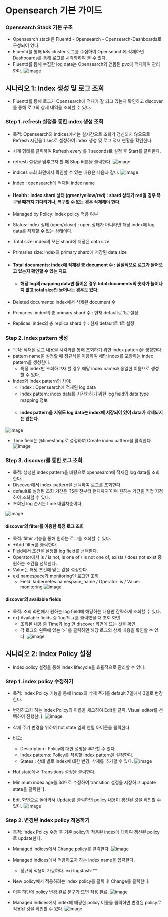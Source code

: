 # Opensearch 기본 가이드

### Opensearch Stack 기본 구조
* Opensearch stack은 Fluentd - Opensearch - Opensearch-Dashboards로 구성되어 있다.
* Fluentd를 통해 k8s cluster 로그를 수집하여 Opensearch에 적재하면 Dashboards를 통해 로그를 시각화하여 볼 수 있다.
* Fluentd를 통해 수집한 log data는 Opensearch와 연동된 pvc에 적재하여 관리한다.
![image](../figure/structure.png)

## 시나리오 1: Index 생성 및 로그 조회
* Fluentd를 통해 로그가 Opensearch에 적재가 잘 되고 있는지 확인하고 discover를 통해 로그의 상세 내역을 조회할 수 있다.

### Step 1. refresh 설정을 통한 index 생성 조회
* 목적: Opensearch의 indices에서는 실시간으로 조회가 갱신되지 않으므로 Refresh 시간을 1 sec로 설정하여 index 생성 및 로그 적재 현황을 확인한다.
* 시계 형태를 클릭하여 Refresh every 를 1 seconds로 설정 후 Start를 클릭한다.
* refresh 설정을 멈추고자 할 때 Stop 버튼을 클릭한다.
![image](../figure/refresh-index.png)

* indices 조회 화면에서 확인할 수 있는 내용은 다음과 같다.
![image](../figure/indices-list.png)
* Index : opensearch에 적재된 index name
* #### Health : index shard 상태 (green/yellow/red) : shard 상태가 red일 경우 복구될 때까지 기다리거나, 복구할 수 없는 경우 삭제해야 한다.
* Managed by Policy:  index policy 적용 여부
* Status: index 상태 (open/close) : open 상태가 아니라면 해당 index에 log data를 적재할 수 없는 상태이다.
* Total size: index의 모든 shard에 저장된 data size
* Primaries size: index의 primary shard에 저장된 data size
* #### Total documents: index에 적재된 총 document 수 : 실질적으로 로그가 들어오고 있는지 확인할 수 있는 지표
    * #### 해당 log의 mapping data만 들어온 경우 total documents의 숫자가 늘어나지 않고 total size만 늘어나는 경우도 있다.
* Deleted documents: index에서 삭제된 document 수
* Primaries: index의 총 primary shard 수 : 현재 default로 1로 설정
* Replicas: index의 총 replica shard 수 : 현재 default로 1로 설정


### Step 2. index pattern 생성
* 목적: 적재된 로그 내용을 시각화를 통해 조회하기 위한 index pattern을 생성한다.
* pattern name을 설정할 때 정규식을 이용하여 해당 index를 포함하는 index pattern을 생성한다. 
    * 특정 index만 조회하고자 할 경우 해당 index name과 동일한 이름으로 생성할 수 있다.
* Index와 Index pattern의 차이:
    * Index : Opensearch에 적재된 log data
    * Index pattern: index data를 시각화하기 위한 log field의 data type mapping 정보
    *  #### index pattern을 지워도 log data는 index에 저장되어 있어 data가 삭제되지는 않는다.
![image](../figure/index-pattern-create1.png)

* Time field는 @timestamp로 설정하여 Create index pattern을 클릭한다.
![image](../figure/index-pattern-create2.png)

### Step 3. discover를 통한 로그 조회
* 목적: 생성한 index pattern을 바탕으로 opensearch에 적재된 log data를 조회한다.
* Discover에서 index-pattern을 선택하여 로그를 조회한다.
* default로 설정된 조회 기간은 ‘15분 전부터 현재까지’이며 원하는 기간을 직접 지정하여 조회할 수 있다.
* 조회된 log 순서는 time 내림차순이다.

![image](../figure/discover1.png)

#### discover의 filter를 이용한 특정 로그 조회
* 목적: filter 기능을 통해 원하는 로그를 조회할 수 있다.
* +Add filter를 클릭한다.
* Field에서 조건을 설정할 log field를 선택한다.
* Operator에서 is / is not, is one of / is not one of, exists / does not exist 중 원하는 조건을 선택한다.
* Value는 해당 조건에 맞는 값을 설정한다.
* ex) namespace가 monitoring인 로그만 조회
    * Field: kubernetes.namespace_name / Operator: is / Value: monitoring 
![image](../figure/discover2.png)

#### discover의 available fields
* 목적: 조회 화면에서 원하는 log field에 해당하는 내용만 간략하게 조회할 수 있다.
* ex) Available fields 중 ‘log’의 +를 클릭했을 때 조회 화면
    * 조회된 내용 중 Time과 log 만 discover 화면에 뜨는 것을 확인.
    * 각 로그의 왼쪽에 있는 ‘>’ 를 클릭하면 해당 로그의 상세 내용을 확인할 수 있다.
![image](../figure/discover3.png)


## 시나리오 2: Index Policy 설정
* Index policy 설정을 통해 index lifecycle을 효율적으로 관리할 수 있다.

### Step 1. index policy 수정하기
* 목적: Index Policy 기능을 통해 Index의 삭제 주기를 default 7일에서 3일로 변경한다.
* 변경하고자 하는 Index Policy의 이름을 체크하여 Edit을 클릭, Visual editor를 선택하여 진행한다.
![image](../figure/policy2.png)

* 삭제 주기 변경을 위하여 hot state 옆의 연필 아이콘을 클릭한다.
* 비고:
    * Description : Policy에 대한 설명을 추가할 수 있다.
    * Index patterns: Policy를 적용할 index pattern을 설정한다.
    * States : 상태 별로 index에 대한 변경, 삭제를 추가할 수 있다.
![image](../figure/policy3.png)

* Hot state에서 Transitions 설정을 클릭한다.
* Minimum index age를 3d으로 수정하여 transition 설정을 저장하고 update state을 클릭한다.
* Edit 화면으로 돌아와서 Update를 클릭하면 policy 내용이 갱신된 것을 확인할 수 있다.
![image](../figure/policy4.png)


### Step 2. 변경된 index policy 적용하기
* 목적: Index Policy 수정 후 기존 policy가 적용된 index에 대하여 갱신된 policy로 update한다.
* Managed lndices에서 Change policy를 클릭한다.
![image](../figure/change-policy1.png)

* Managed Indices에서 적용하고자 하는 index name을 입력한다.
    * 정규식 적용이 가능하다. ex) logstash-**
* New policy에서 적용하려는 index policy를 클릭 후 Change를 클릭한다.
* 이후 하단에 policy 변경 완료 문구가 뜨면 적용 완료.
![image](../figure/change-policy2.png)

* Managed Indices에서 index에 매핑한 policy 이름을 클릭하면 변경된 policy로 적용된 것을 확인할 수 있다.
![image](../figure/change-policy3.png)
